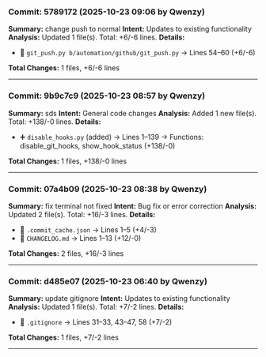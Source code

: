 




### Commit: 5789172 (2025-10-23 09:06 by Qwenzy)
**Summary:** change push to normal
**Intent:** Updates to existing functionality
**Analysis:** Updated 1 file(s). Total: +6/-6 lines.
**Details:**
- 📝 `git_push.py b/automation/github/git_push.py` → Lines 54–60 (+6/-6)

**Total Changes:** 1 files, +6/-6 lines

---
### Commit: 9b9c7c9 (2025-10-23 08:57 by Qwenzy)
**Summary:** sds
**Intent:** General code changes
**Analysis:** Added 1 new file(s). Total: +138/-0 lines.
**Details:**
- ➕ `disable_hooks.py` (added) → Lines 1–139 → Functions: disable_git_hooks, show_hook_status (+138/-0)

**Total Changes:** 1 files, +138/-0 lines

---
### Commit: 07a4b09 (2025-10-23 08:38 by Qwenzy)
**Summary:** fix terminal not fixed
**Intent:** Bug fix or error correction
**Analysis:** Updated 2 file(s). Total: +16/-3 lines.
**Details:**
- 📝 `.commit_cache.json` → Lines 1–5 (+4/-3)
- 📝 `CHANGELOG.md` → Lines 1–13 (+12/-0)

**Total Changes:** 2 files, +16/-3 lines

---
### Commit: d485e07 (2025-10-23 06:40 by Qwenzy)
**Summary:** update gitignore
**Intent:** Updates to existing functionality
**Analysis:** Updated 1 file(s). Total: +7/-2 lines.
**Details:**
- 📝 `.gitignore` → Lines 31–33, 43–47, 58 (+7/-2)

**Total Changes:** 1 files, +7/-2 lines

---
